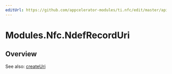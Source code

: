 ```yaml
---
editUrl: https://github.com/appcelerator-modules/ti.nfc/edit/master/apidoc/NdefRecord.yml
---
```

# Modules.Nfc.NdefRecordUri

<TypeHeader/>

## Overview

See also:
[createUri](http://developer.android.com/reference/android/nfc/NdefRecord.html#createUri(java.lang.String))

<ApiDocs/>
